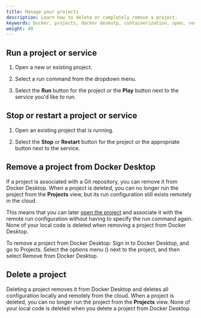 ```yaml
---
title: Manage your projects
description: Learn how to delete or completely remove a project.
keywords: Docker, projects, docker deskotp, containerization, open, remote, local
weight: 40
---
```


## Run a project or service

1. Open a new or existing project.

2. Select a run command from the dropdown menu.

3. Select the **Run** button for the project or the **Play** button next to the service you'd like to run.

## Stop or restart a project or service

1. Open an existing project that is running.

2. Select the **Stop** or **Restart** button for the project or the appropriate button next to the service.

## Remove a project from Docker Desktop

If a project is associated with a Git repository, you can remove it from Docker Desktop.  When a project is deleted, you can no longer run the project from the **Projects** view, but its run configuration still exists remotely in the cloud. 

This means that you can later [open the project](/manuals/projects/open.md#open-an-existing-remote-project) and associate it with the remote run configuration without having to specify the run command again.
None of your local code is deleted when removing a project from Docker Desktop.

To remove a project from Docker Desktop:
Sign in to Docker Desktop, and go to Projects.
Select the options menu () next to the project, and then select Remove from Docker Desktop.

## Delete a project

Deleting a project removes it from Docker Desktop and deletes all configuration locally and remotely from the cloud. When a project is deleted, you can no longer run the project from the **Projects** view. None of your local code is deleted when you delete a project from Docker Desktop.
